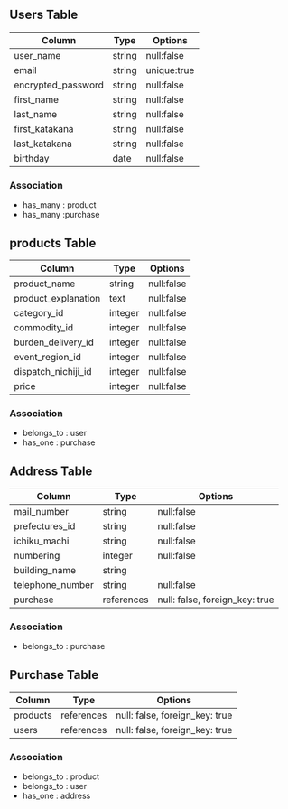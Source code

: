 ## Users Table

|Column|Type|Options|
|------|----|-------|
|user_name|string|null:false|
|email |string|unique:true|
|encrypted_password|string|null:false|
|first_name|string|null:false|
|last_name|string|null:false|
|first_katakana|string|null:false|
|last_katakana|string|null:false|
|birthday|date|null:false|

### Association
- has_many : product
- has_many :purchase

## products Table

|Column|Type|Options|
|------|----|-------|
|product_name|string|null:false|
|product_explanation|text|null:false|
|category_id|integer|null:false|
|commodity_id|integer|null:false|
|burden_delivery_id|integer|null:false|
|event_region_id|integer|null:false|
|dispatch_nichiji_id|integer|null:false|
|price|integer|null:false|

### Association
- belongs_to : user
- has_one : purchase

## Address Table

|Column|Type|Options|
|------|----|-------|
|mail_number|string|null:false|
|prefectures_id|string|null:false|
|ichiku_machi|string|null:false|
|numbering|integer|null:false|
|building_name|string|
|telephone_number|string|null:false|
|purchase|references|null: false, foreign_key: true|

### Association
- belongs_to : purchase

## Purchase Table

|Column|Type|Options|
|------|----|-------|
|products|references|null: false, foreign_key: true|
|users|references|null: false, foreign_key: true|


### Association
- belongs_to : product
- belongs_to : user
- has_one : address